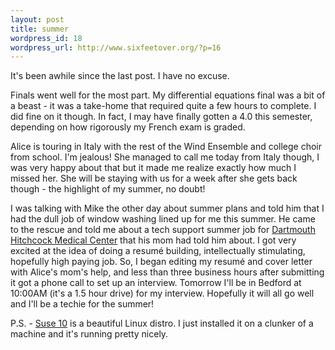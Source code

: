 ```yaml
--- 
layout: post
title: summer
wordpress_id: 18
wordpress_url: http://www.sixfeetover.org/?p=16
---
```

It's been awhile since the last post.  I have no excuse.

Finals went well for the most part.  My differential equations final was a bit of a beast  - it was a take-home that required quite a few hours to complete.  I did fine on it though.  In fact, I may have finally gotten a 4.0 this semester, depending on how rigorously my French exam is graded.

Alice is touring in Italy with the rest of the Wind Ensemble and college choir from school.  I'm jealous!  She managed to call me today from Italy though, I was very happy about that but it made me realize exactly how much I missed her.  She will be staying with us for a week after she gets back though - the highlight of my summer, no doubt!

I was talking with Mike the other day about summer plans and told him that I had the dull job of window washing lined up for me this summer.  He came to the rescue and told me about a tech support summer job for <a href="http://www.dhmc.org">Dartmouth Hitchcock Medical Center</a> that his mom had told him about.  I got very excited at the idea of doing a resumé building, intellectually stimulating, hopefully high paying job.  So, I began editing my resumé and cover letter with Alice's mom's help, and less than three business hours after submitting it got a phone call to set up an interview.  Tomorrow I'll be in Bedford at 10:00AM (it's a 1.5 hour drive) for my interview.  Hopefully it will all go well and I'll be a techie for the summer!

P.S. - <a href="http://novell.com/suselinux/">Suse 10</a> is a beautiful Linux distro.   I just installed it on a clunker of a machine and it's running pretty nicely.
